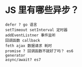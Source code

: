 # JS 里有哪些异步？
    defer ? go 语言
    setTimeout setInterval 定时器
    addEventListner 事件监听
    回调函数 callback
    feth ajax 数据请求 耗时
    promise ? 回调函数不就好了吗？ es6
    generator
    async/await? es7